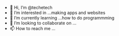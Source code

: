 - 👋 Hi, I’m @techetech
- 👀 I’m interested in ...making apps and websites
- 🌱 I’m currently learning ...how to do programmming
- 💞️ I’m looking to collaborate on ...
- 📫 How to reach me ...

<!---
techetech/techetech is a ✨ special ✨ repository because its `README.md` (this file) appears on your GitHub profile.
You can click the Preview link to take a look at your changes.
--->
